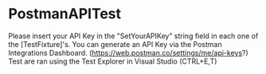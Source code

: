 # PostmanAPITest

Please insert your API Key in the "SetYourAPIKey" string field in each one of the [TestFixture]'s.
You can generate an API Key via the Postman Integrations Dashboard. (https://web.postman.co/settings/me/api-keys?)
Test are ran using the Test Explorer in Visual Studio (CTRL+E,T)

